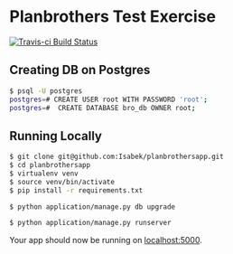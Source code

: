 # Planbrothers Test Exercise

[![Travis-ci Build Status](https://travis-ci.org/Isabek/planbrothersapp.svg?branch=master)](https://travis-ci.org/Isabek/planbrothersapp)

## Creating DB on Postgres

```sh
$ psql -U postgres
postgres=# CREATE USER root WITH PASSWORD 'root';
postgres=#  CREATE DATABASE bro_db OWNER root;
```

## Running Locally

```sh
$ git clone git@github.com:Isabek/planbrothersapp.git
$ cd planbrothersapp
$ virtualenv venv
$ source venv/bin/activate
$ pip install -r requirements.txt

$ python application/manage.py db upgrade

$ python application/manage.py runserver
```

Your app should now be running on [localhost:5000](http://localhost:5000/).